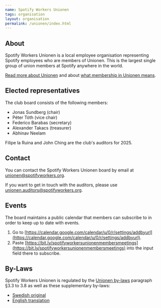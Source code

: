 ```yaml
---
name: Spotify Workers Unionen
tags: organisation
layout: organisation
permalink: /unionen/index.html
---
```


## About

Spotify Workers Unionen is a local employee organisation representing Spotify employees who are members of Unionen.
This is the largest single group of union members at Spotify anywhere in the world.

[Read more about Unionen](https://www.unionen.se/in-english/this-is-unionen) and about [what membership in Unionen means](https://www.unionen.se/unionen-get-more-out-your-working-life-our-membership).

## Elected representatives

The club board consists of the following members:

- Jonas Sundberg (chair)
- Péter Tóth (vice chair)
- Federico Barabas (secretary)
- Alexander Takacs (treasurer)
- Abhinav Neelam

Filipe la Ruina and John Ching are the club's auditors for 2025.

## Contact

You can contact the Spotify Workers Unionen board by email at [unionen@spotifyworkers.org](mailto:unionen@spotifyworkers.org).

If you want to get in touch with the auditors, please use [unionen.auditors@spotifyworkers.org](mailto:unionen.auditors@spotifyworkers.org).

## Events

The board maintains a public calendar that members can subscribe to in order to keep up to date with events.

1. Go to [https://calendar.google.com/calendar/u/0/r/settings/addbyurl](https://calendar.google.com/calendar/u/0/r/settings/addbyurl).
2. Paste [https://bit.ly/spotifyworkersunionenmembersmeetings](https://bit.ly/spotifyworkersunionenmembersmeetings) into the input field there to subscribe.

## By-Laws

Spotify Workers Unionen is regulated by the [Unionen by-laws](https://www.unionen.se/stadgar) paragraph §3.3 to 3.8 as well as these supplementary by-laws:

- [Swedish original](by-laws-swedish)
- [English translation](by-laws-english)
